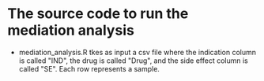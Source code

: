 # The source code to run the mediation analysis
- mediation_analysis.R tkes as input a csv file where the indication column is called "IND", the drug is called "Drug", and the side effect column is called "SE". Each row represents a sample.
